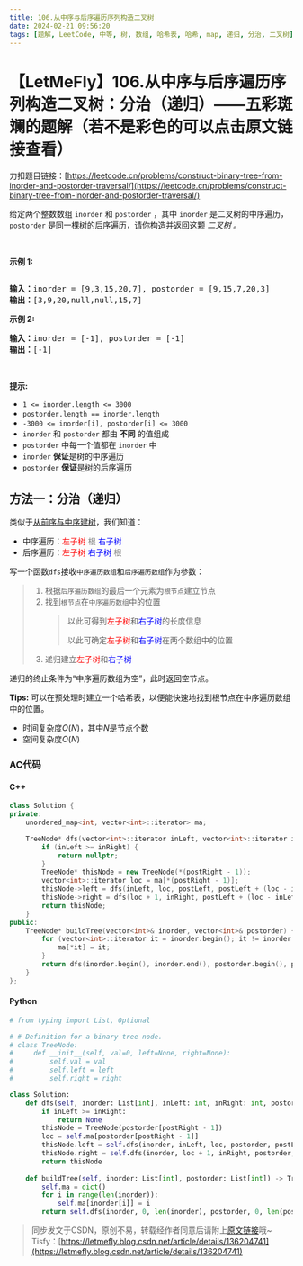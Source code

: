 ```yaml
---
title: 106.从中序与后序遍历序列构造二叉树
date: 2024-02-21 09:56:20
tags: [题解, LeetCode, 中等, 树, 数组, 哈希表, 哈希, map, 递归, 分治, 二叉树]
---
```


# 【LetMeFly】106.从中序与后序遍历序列构造二叉树：分治（递归）——五彩斑斓的题解（若不是彩色的可以点击原文链接查看）

力扣题目链接：[https://leetcode.cn/problems/construct-binary-tree-from-inorder-and-postorder-traversal/](https://leetcode.cn/problems/construct-binary-tree-from-inorder-and-postorder-traversal/)

<p>给定两个整数数组 <code>inorder</code> 和 <code>postorder</code> ，其中 <code>inorder</code> 是二叉树的中序遍历， <code>postorder</code> 是同一棵树的后序遍历，请你构造并返回这颗&nbsp;<em>二叉树</em>&nbsp;。</p>

<p>&nbsp;</p>

<p><strong>示例 1:</strong></p>
<img alt="" src="https://assets.leetcode.com/uploads/2021/02/19/tree.jpg" />
<pre>
<b>输入：</b>inorder = [9,3,15,20,7], postorder = [9,15,7,20,3]
<b>输出：</b>[3,9,20,null,null,15,7]
</pre>

<p><strong>示例 2:</strong></p>

<pre>
<b>输入：</b>inorder = [-1], postorder = [-1]
<b>输出：</b>[-1]
</pre>

<p>&nbsp;</p>

<p><strong>提示:</strong></p>

<ul>
	<li><code>1 &lt;= inorder.length &lt;= 3000</code></li>
	<li><code>postorder.length == inorder.length</code></li>
	<li><code>-3000 &lt;= inorder[i], postorder[i] &lt;= 3000</code></li>
	<li><code>inorder</code>&nbsp;和&nbsp;<code>postorder</code>&nbsp;都由 <strong>不同</strong> 的值组成</li>
	<li><code>postorder</code>&nbsp;中每一个值都在&nbsp;<code>inorder</code>&nbsp;中</li>
	<li><code>inorder</code>&nbsp;<strong>保证</strong>是树的中序遍历</li>
	<li><code>postorder</code>&nbsp;<strong>保证</strong>是树的后序遍历</li>
</ul>


    
## 方法一：分治（递归）

类似于[从前序与中序建树](https://blog.letmefly.xyz/2024/02/20/LeetCode%200105.%E4%BB%8E%E5%89%8D%E5%BA%8F%E4%B8%8E%E4%B8%AD%E5%BA%8F%E9%81%8D%E5%8E%86%E5%BA%8F%E5%88%97%E6%9E%84%E9%80%A0%E4%BA%8C%E5%8F%89%E6%A0%91/)，我们知道：

+ 中序遍历：<font color='red'>左子树</font> <font color='gray'>根</font> <font color='blue'>右子树</font>
+ 后序遍历：<font color='red'>左子树</font> <font color='blue'>右子树</font> <font color='gray'>根</font>

写一个函数```dfs```接收```中序遍历数组```和```后序遍历数组```作为参数：

> 1. 根据```后序遍历数组```的最后一个元素为```根节点```建立节点
> 2. 找到```根节点```在```中序遍历数组```中的位置
>    > 以此可得到<font color='red'>左子树</font>和<font color='blue'>右子树</font>的长度信息
>    > 
>    > 以此可确定<font color='red'>左子树</font>和<font color='blue'>右子树</font>在两个数组中的位置
> 3. 递归建立<font color='red'>左子树</font>和<font color='blue'>右子树</font>

递归的终止条件为“中序遍历数组为空”，此时返回空节点。

**Tips:** 可以在预处理时建立一个哈希表，以便能快速地找到根节点在中序遍历数组中的位置。

+ 时间复杂度$O(N)$，其中$N$是节点个数
+ 空间复杂度$O(N)$

### AC代码

#### C++

```cpp
class Solution {
private:
    unordered_map<int, vector<int>::iterator> ma;

    TreeNode* dfs(vector<int>::iterator inLeft, vector<int>::iterator inRight, vector<int>::iterator postLeft, vector<int>::iterator postRight) {
        if (inLeft >= inRight) {
            return nullptr;
        }
        TreeNode* thisNode = new TreeNode(*(postRight - 1));
        vector<int>::iterator loc = ma[*(postRight - 1)];
        thisNode->left = dfs(inLeft, loc, postLeft, postLeft + (loc - inLeft));
        thisNode->right = dfs(loc + 1, inRight, postLeft + (loc - inLeft), postRight - 1);
        return thisNode;
    }
public:
    TreeNode* buildTree(vector<int>& inorder, vector<int>& postorder) {
        for (vector<int>::iterator it = inorder.begin(); it != inorder.end(); it++) {
            ma[*it] = it;
        }
        return dfs(inorder.begin(), inorder.end(), postorder.begin(), postorder.end());
    }
};
```

#### Python

```python
# from typing import List, Optional

# # Definition for a binary tree node.
# class TreeNode:
#     def __init__(self, val=0, left=None, right=None):
#         self.val = val
#         self.left = left
#         self.right = right

class Solution:
    def dfs(self, inorder: List[int], inLeft: int, inRight: int, postorder: List[int], postLeft: int, postRight: int) -> Optional[TreeNode]:
        if inLeft >= inRight:
            return None
        thisNode = TreeNode(postorder[postRight - 1])
        loc = self.ma[postorder[postRight - 1]]
        thisNode.left = self.dfs(inorder, inLeft, loc, postorder, postLeft, postLeft + (loc - inLeft))
        thisNode.right = self.dfs(inorder, loc + 1, inRight, postorder, postLeft + (loc - inLeft), postRight - 1)
        return thisNode
    
    def buildTree(self, inorder: List[int], postorder: List[int]) -> TreeNode:
        self.ma = dict()
        for i in range(len(inorder)):
            self.ma[inorder[i]] = i
        return self.dfs(inorder, 0, len(inorder), postorder, 0, len(postorder))
```

> 同步发文于CSDN，原创不易，转载经作者同意后请附上[原文链接](https://blog.letmefly.xyz/2024/02/21/LeetCode%200106.%E4%BB%8E%E4%B8%AD%E5%BA%8F%E4%B8%8E%E5%90%8E%E5%BA%8F%E9%81%8D%E5%8E%86%E5%BA%8F%E5%88%97%E6%9E%84%E9%80%A0%E4%BA%8C%E5%8F%89%E6%A0%91/)哦~
> Tisfy：[https://letmefly.blog.csdn.net/article/details/136204741](https://letmefly.blog.csdn.net/article/details/136204741)
